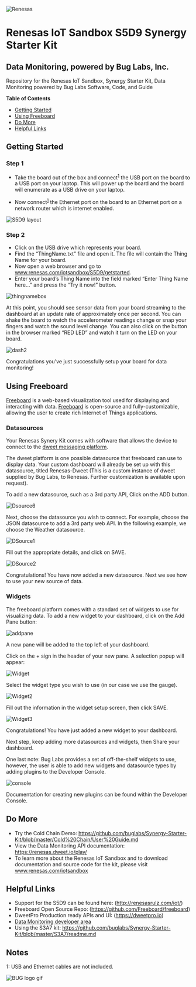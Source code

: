 ![Renesas](https://github.com/buglabs/Synergy-Starter-Kit/raw/master/Pictures/renesas.png)

# Renesas IoT Sandbox  S5D9 Synergy Starter Kit 
## Data Monitoring, powered by Bug Labs, Inc. 

Repository for the Renesas IoT Sandbox, Synergy Starter Kit, Data Monitoring powered by Bug Labs Software, Code, and Guide

**Table of Contents** 
- [Getting Started](#getting-started)
- [Using Freeboard](#using-freeboard)
- [Do More](#do-more)
- [Helpful Links](#helpful-links)

## Getting Started

### Step 1 

* Take the board out of the box and connect<sup>[1](#myfootnote1)</sup> the USB port on the board to a USB port on your laptop.  This will power up the board and the board will enumerate as a USB drive on your laptop.  

* Now connect<sup>[1](#myfootnote1)</sup> the Ethernet port on the board to an Ethernet port on a network router which is internet enabled. 

![S5D9 layout](https://github.com/buglabs/Synergy-Starter-Kit/raw/master/Pictures/S5D9%20layout.PNG)

### Step 2 

* Click on the USB drive which represents your board.  
* Find the “ThingName.txt” file and open it.  The file will contain the Thing Name for your board.  
* Now open a web browser and go to www.renesas.com/iotsandbox/S5D9/getstarted.  
* Enter your board’s Thing Name into the field marked “Enter Thing Name here…” and press the “Try it now!” button.  

![thingnamebox](https://github.com/buglabs/Synergy-Starter-Kit/raw/master/Pictures/thingnamebox.PNG)

At this point, you should see sensor data from your board streaming to the dashboard at an update rate of approximately once per second.  You can shake the board to watch the accelerometer readings change or snap your fingers and watch the sound level change.  You can also click on the button in the browser marked “RED LED” and watch it turn on the LED on your board.  

![dash2](https://github.com/buglabs/Synergy-Starter-Kit/raw/master/Pictures/dash2.PNG)

Congratulations you’ve just successfully setup your board for data monitoring!

## Using Freeboard

[Freeboard](https://freeboard.io) is a web-based visualization tool used for displaying and interacting with data. [Freeboard](https://freeboard.io) is open-source and fully-customizable, allowing the user to create rich Internet of Things applications.

### Datasources

Your Renesas Synery Kit comes with software that allows the device to connect to the [dweet messaging platform](https://dweet.io).

The dweet platform is one possible datasource that freeboard can use to display data. Your custom dashboard will already be set up with this datasource, titled Renesas-Dweet (This is a custom instance of dweet supplied by Bug Labs, to Renesas. Further customization is available upon request). 

To add a new datasource, such as a 3rd party API, Click on the ADD button.

![Dsource6](https://github.com/buglabs/Synergy-Starter-Kit/raw/master/Pictures/Dsource6.PNG)

Next, choose the datasource you wish to connect. For example, choose the JSON datasource to add a 3rd party web API. In the following example, we choose the Weather datasource.

![DSource1](https://github.com/buglabs/Synergy-Starter-Kit/raw/master/Pictures/DSource1.PNG)

Fill out the appropriate details, and click on SAVE.

![DSource2](https://github.com/buglabs/Synergy-Starter-Kit/raw/master/Pictures/DSource2.PNG)

Congratulations! You have now added a new datasource. Next we see how to use your new source of data.

### Widgets

The freeboard platform comes with a standard set of widgets to use for visualizing data.  To add a new widget to your dashboard, click on the Add Pane button:

![addpane](https://github.com/buglabs/Synergy-Starter-Kit/raw/master/Pictures/addpane.PNG)

A new pane will be added to the top left of your dashboard. 

Click on the + sign in the header of your new pane.  A selection popup will appear:

![Widget](https://github.com/buglabs/Synergy-Starter-Kit/raw/master/Pictures/Widget.PNG)

Select the widget type you wish to use (in our case we use the gauge).

![Widget2](https://github.com/buglabs/Synergy-Starter-Kit/raw/master/Pictures/Widget2.PNG)

Fill out the information in the widget setup screen, then click SAVE.

![Widget3](https://github.com/buglabs/Synergy-Starter-Kit/raw/master/Pictures/Widget3.PNG)

Congratulations!  You have just added a new widget to your dashboard. 

Next step, keep adding more datasources and widgets, then Share your dashboard.

One last note: Bug Labs provides a set of off-the-shelf widgets to use, however, the user is able to add new widgets and datasource types by adding plugins to the Developer Console.

![console](https://github.com/buglabs/Synergy-Starter-Kit/raw/master/Pictures/console.PNG)

Documentation for creating new plugins can be found within the Developer Console.

## Do More

* Try the Cold Chain Demo: https://github.com/buglabs/Synergy-Starter-Kit/blob/master/Cold%20Chain/User%20Guide.md
* View the Data Monitoring API documentation: https://renesas.dweet.io/play/
* To learn more about the Renesas IoT Sandbox and to download documentation and source code for the kit, please visit www.renesas.com/iotsandbox

## Helpful Links

* Support for the S5D9 can be found here: (http://renesasrulz.com/iot/)
* Freeboard Open Source Repo: (https://github.com/Freeboard/freeboard)
* DweetPro Production ready APIs and UI: (https://dweetpro.io)
* [Data Monitoring developer area](https://renesas.dweet.io/) 
* Using the S3A7 kit: https://github.com/buglabs/Synergy-Starter-Kit/blob/master/S3A7/readme.md

## Notes

<a name="myfootnote1">1</a>: USB and Ethernet cables are not included.


![BUG logo gif](https://github.com/buglabs/Synergy-Starter-Kit/raw/master/Pictures/BUG_logo_gif.gif)
